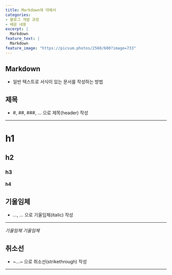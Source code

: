 ```yaml
---
title: Markdown에 대해서
categories:
- 블로그 개발 과정
- 배운 내용
excerpt: |
  Markdown
feature_text: |
  Markdown
feature_image: "https://picsum.photos/2560/600?image=733"
---
```


## Markdown
- 일반 텍스트로 서식이 있는 문서를 작성하는 방법

## 제목
- #, ##, ###, ... 으로 제목(header) 작성
---
# h1
## h2
### h3
#### h4

## 기울임체
- *...*, _..._ 으로 기울임체(italic) 작성
---
*기울임체*
_기울임체_

## 취소선
- ~...~ 으로 취소선(strikethrough) 작성
---
